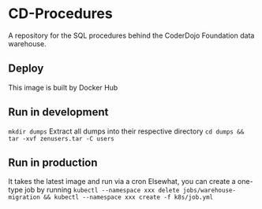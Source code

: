 # CD-Procedures

A repository for the SQL procedures behind the CoderDojo Foundation data warehouse.

## Deploy
This image is built by Docker Hub

## Run in development
`mkdir dumps`
Extract all dumps into their respective directory
`cd dumps && tar -xvf zenusers.tar -C users`

## Run in production
It takes the latest image and run via a cron
Elsewhat, you can create a one-type job by running
`kubectl --namespace xxx delete jobs/warehouse-migration && kubectl --namespace xxx create -f k8s/job.yml`
